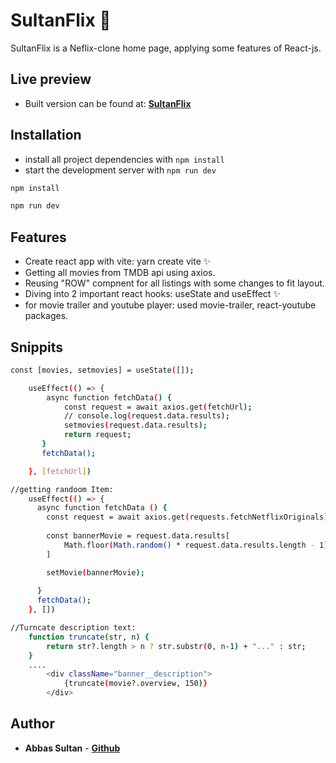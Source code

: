 # SultanFlix 📖



SultanFlix is a Neflix-clone home page, applying some features of React-js.

## Live preview
* Built version can be found at:  [**SultanFlix**](https://sultanflix.pages.dev)

## Installation
* install all project dependencies with `npm install`
* start the development server with `npm run dev`


```bash
npm install
```
```bash
npm run dev
```
## Features

- Create react app with vite: yarn create vite ✨
- Getting all movies from TMDB api using axios.
- Reusing "ROW" compnent for all listings with some changes to fit layout.
- Diving into 2 important react hooks: useState and useEffect ✨
- for movie trailer and youtube player: used movie-trailer, react-youtube packages.

## Snippits

```bash
const [movies, setmovies] = useState([]);
```

```bash
    useEffect(() => {
        async function fetchData() {
            const request = await axios.get(fetchUrl);
            // console.log(request.data.results);
            setmovies(request.data.results);
            return request;
       }
       fetchData();

    }, [fetchUrl])
```

```bash
//getting randoom Item:
    useEffect(() => {
      async function fetchData () {
        const request = await axios.get(requests.fetchNetflixOriginals);
        
        const bannerMovie = request.data.results[
            Math.floor(Math.random() * request.data.results.length - 1)
        ]

        setMovie(bannerMovie);
      
      }
      fetchData();
    }, [])
```
```bash
//Turncate description text:
    function truncate(str, n) {
        return str?.length > n ? str.substr(0, n-1) + "..." : str;
    }
    ....
        <div className="banner__description">
            {truncate(movie?.overview, 150)}
        </div>
```



## Author

- **Abbas Sultan** - [**Github**](https://github.com/cssedge)

